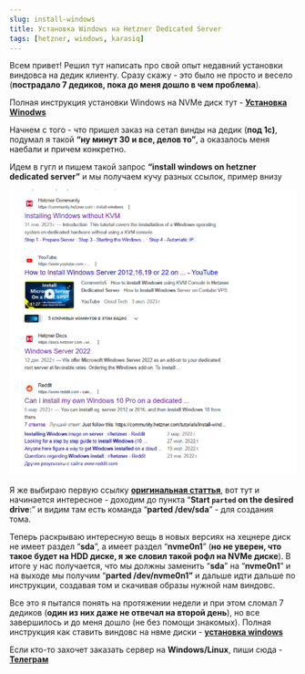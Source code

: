 ```yaml
---
slug: install-windows
title: Установка Windows на Hetzner Dedicated Server
tags: [hetzner, windows, karasiq]
---
```


Всем привет! Решил тут написать про свой опыт недавний установки виндовса на дедик клиенту. Сразу скажу - это было не просто и весело (**пострадало 7 дедиков, пока до меня дошло в чем проблема**).

Полная инструкция установки Windows на NVMe диск тут - [**Установка Winodws**](https://www.waif.cc/docs/hetzner/install-windows)

Начнем с того - что пришел заказ на сетап винды на дедик (**под 1с)**, подумал я такой **“ну минут 30 и все, делов то”**, а оказалось меня наебали и причем конкретно. 

Идем в гугл и пишем такой запрос **“install windows on hetzner dedicated server”** и мы получаем кучу разных ссылок, пример внизу

![installwindows](./img/Untitled.png)

Я же выбираю первую ссылку [**оригинальная статтья**](https://community.hetzner.com/tutorials/install-windows), вот тут и начинается интересное - доходим до пункта “**Start `parted` on the desired drive**:” и видим там есть команда “**parted /dev/sda**” - для создания тома. 

Теперь раскрываю интересную вещь в новых версиях на хецнере диск не имеет раздел “**sda**”, а имеет раздел “**nvme0n1**” (**но не уверен, что такое будет на HDD диске, я же словил такой рофл на NVMe диске**). В итоге у нас получается, что мы должны заменить “**sda**” на “**nvme0n1**” и на выходе мы получим “**parted /dev/nvme0n1”** и дальше идти дальше по инструкции, создавая том и скачивая образы нужной нам виндовс.

Все это я пытался понять на протяжении недели и при этом сломал 7 дедиков (**один из них даже не отвечал на второй день**), но все завершилось и до меня дошло (не без помощи знакомых). Полная инструкция как ставить виндовс на нвме диски - [**установка windows**](https://www.waif.cc/docs/hetzner/install-windows)

Если кто-то захочет заказать сервер на **Windows/Linux**, пиши сюда - [**Телеграм**](https://t.me/wk_sline)